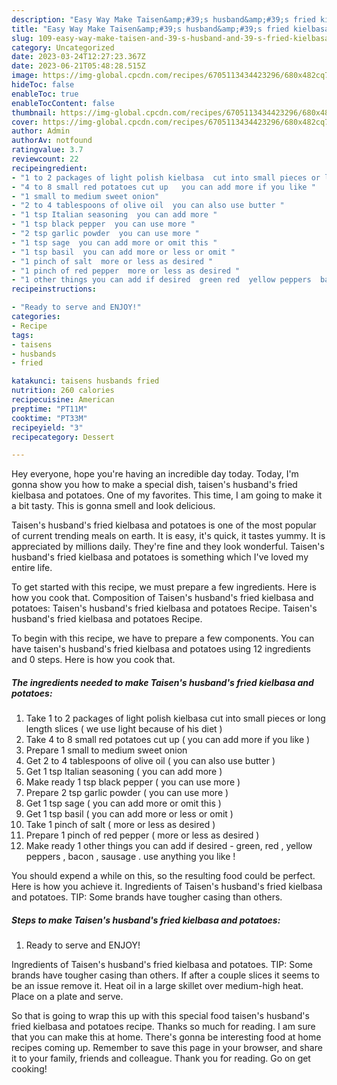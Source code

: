 ```yaml
---
description: "Easy Way Make Taisen&amp;#39;s husband&amp;#39;s fried kielbasa and potatoes yang Delicious}"
title: "Easy Way Make Taisen&amp;#39;s husband&amp;#39;s fried kielbasa and potatoes yang Delicious}"
slug: 109-easy-way-make-taisen-and-39-s-husband-and-39-s-fried-kielbasa-and-potatoes-yang-delicious
category: Uncategorized
date: 2023-03-24T12:27:23.367Z
date: 2023-06-21T05:48:28.515Z
image: https://img-global.cpcdn.com/recipes/6705113434423296/680x482cq70/taisens-husbands-fried-kielbasa-and-potatoes-recipe-main-photo.jpg
hideToc: false
enableToc: true
enableTocContent: false
thumbnail: https://img-global.cpcdn.com/recipes/6705113434423296/680x482cq70/taisens-husbands-fried-kielbasa-and-potatoes-recipe-main-photo.jpg
cover: https://img-global.cpcdn.com/recipes/6705113434423296/680x482cq70/taisens-husbands-fried-kielbasa-and-potatoes-recipe-main-photo.jpg
author: Admin
authorAv: notfound
ratingvalue: 3.7
reviewcount: 22
recipeingredient:
- "1 to 2 packages of light polish kielbasa  cut into small pieces or long length slices  we use light because of his diet "
- "4 to 8 small red potatoes cut up   you can add more if you like "
- "1 small to medium sweet onion"
- "2 to 4 tablespoons of olive oil  you can also use butter "
- "1 tsp Italian seasoning  you can add more "
- "1 tsp black pepper  you can use more "
- "2 tsp garlic powder  you can use more "
- "1 tsp sage  you can add more or omit this "
- "1 tsp basil  you can add more or less or omit "
- "1 pinch of salt  more or less as desired "
- "1 pinch of red pepper  more or less as desired "
- "1 other things you can add if desired  green red  yellow peppers  bacon  sausage  use anything you like "
recipeinstructions:

- "Ready to serve and ENJOY!"
categories:
- Recipe
tags:
- taisens
- husbands
- fried

katakunci: taisens husbands fried 
nutrition: 260 calories
recipecuisine: American
preptime: "PT11M"
cooktime: "PT33M"
recipeyield: "3"
recipecategory: Dessert

---
```



Hey everyone, hope you're having an incredible day today. Today, I'm gonna show you how to make a special dish, taisen&#39;s husband&#39;s fried kielbasa and potatoes. One of my favorites. This time, I am going to make it a bit tasty. This is gonna smell and look delicious.

Taisen&#39;s husband&#39;s fried kielbasa and potatoes is one of the most popular of current trending meals on earth. It is easy, it's quick, it tastes yummy. It is appreciated by millions daily. They're fine and they look wonderful. Taisen&#39;s husband&#39;s fried kielbasa and potatoes is something which I've loved my entire life.

To get started with this recipe, we must prepare a few ingredients. Here is how you cook that. Composition of Taisen&#39;s husband&#39;s fried kielbasa and potatoes: Taisen&#39;s husband&#39;s fried kielbasa and potatoes Recipe. Taisen&#39;s husband&#39;s fried kielbasa and potatoes Recipe.


To begin with this recipe, we have to prepare a few components. You can have taisen&#39;s husband&#39;s fried kielbasa and potatoes using 12 ingredients and 0 steps. Here is how you cook that.

<!--inarticleads1-->

##### The ingredients needed to make Taisen&#39;s husband&#39;s fried kielbasa and potatoes:

1. Take 1 to 2 packages of light polish kielbasa  cut into small pieces or long length slices ( we use light because of his diet )
1. Take 4 to 8 small red potatoes cut up  ( you can add more if you like )
1. Prepare 1 small to medium sweet onion
1. Get 2 to 4 tablespoons of olive oil ( you can also use butter )
1. Get 1 tsp Italian seasoning ( you can add more )
1. Make ready 1 tsp black pepper ( you can use more )
1. Prepare 2 tsp garlic powder ( you can use more )
1. Get 1 tsp sage ( you can add more or omit this )
1. Get 1 tsp basil ( you can add more or less or omit )
1. Take 1 pinch of salt ( more or less as desired )
1. Prepare 1 pinch of red pepper ( more or less as desired )
1. Make ready 1 other things you can add if desired - green, red , yellow peppers , bacon , sausage . use anything you like !


You should expend a while on this, so the resulting food could be perfect. Here is how you achieve it. Ingredients of Taisen&#39;s husband&#39;s fried kielbasa and potatoes. TIP: Some brands have tougher casing than others. 

<!--inarticleads2-->

##### Steps to make Taisen&#39;s husband&#39;s fried kielbasa and potatoes:


1. Ready to serve and ENJOY!

Ingredients of Taisen&#39;s husband&#39;s fried kielbasa and potatoes. TIP: Some brands have tougher casing than others. If after a couple slices it seems to be an issue remove it. Heat oil in a large skillet over medium-high heat. Place on a plate and serve. 

So that is going to wrap this up with this special food taisen&#39;s husband&#39;s fried kielbasa and potatoes recipe. Thanks so much for reading. I am sure that you can make this at home. There's gonna be interesting food at home recipes coming up. Remember to save this page in your browser, and share it to your family, friends and colleague. Thank you for reading. Go on get cooking!
